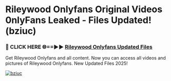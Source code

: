 # Rileywood Onlyfans Original Videos 0nlyFans Leaked - Files Updated! (bziuc)

<h3>🔴 CLICK HERE 🌐==►► <a href="https://tinyurl.com/ehrbuxhb" rel="nofollow">Rileywood Onlyfans Updated Files</a></h3>

Get Rileywood Onlyfans and all content. Now you can access all videos and pictures of Rileywood Onlyfans. New Updated Files 2025!

[![bziuc](https://i.imgur.com/lVYEuWS.gif)](https://tinyurl.com/ehrbuxhb)
